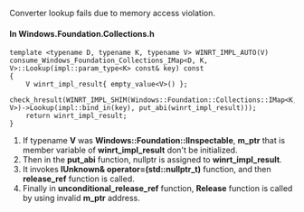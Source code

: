  Converter lookup fails due to memory access violation.

#### In Windows.Foundation.Collections.h
```
template <typename D, typename K, typename V> WINRT_IMPL_AUTO(V) consume_Windows_Foundation_Collections_IMap<D, K, V>::Lookup(impl::param_type<K> const& key) const
{
    V winrt_impl_result{ empty_value<V>() };
    check_hresult(WINRT_IMPL_SHIM(Windows::Foundation::Collections::IMap<K, V>)->Lookup(impl::bind_in(key), put_abi(winrt_impl_result)));
    return winrt_impl_result;
}
```
1. If typename **V** was **Windows::Foundation::IInspectable**, **m_ptr** that is member variable of **winrt_impl_result** don't be initialized.
1. Then in the **put_abi** function, nullptr is assigned to **winrt_impl_result**.
1. It invokes **IUnknown& operator=(std::nullptr_t)** function, and then **release_ref** function is called.
1. Finally in **unconditional_release_ref** function, **Release** function is called by using invalid **m_ptr** address.
